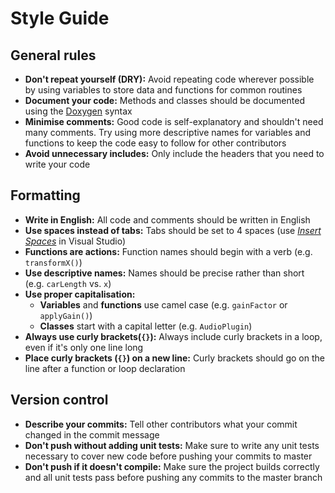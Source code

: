 # Style Guide

## General rules

* **Don't repeat yourself (DRY):** Avoid repeating code wherever possible by using variables to store data and functions for common routines
* **Document your code:** Methods and classes should be documented using the [Doxygen](https://www.stack.nl/~dimitri/doxygen/manual/commands.html) syntax
* **Minimise comments:** Good code is self-explanatory and shouldn't need many comments. Try using more descriptive names for variables and functions to keep the code easy to follow for other contributors
* **Avoid unnecessary includes:** Only include the headers that you need to write your code

## Formatting

* **Write in English:** All code and comments should be written in English
* **Use spaces instead of tabs:** Tabs should be set to 4 spaces (use [*Insert Spaces*](https://msdn.microsoft.com/en-us/library/aa265718(v=vs.60).aspx) in Visual Studio)
* **Functions are actions:** Function names should begin with a verb (e.g. `transformX()`)
* **Use descriptive names:** Names should be precise rather than short (e.g. `carLength` vs. `x`)
* **Use proper capitalisation:**
  * **Variables** and **functions** use camel case (e.g. `gainFactor` or `applyGain()`)
  * **Classes** start with a capital letter (e.g. `AudioPlugin`)
* **Always use curly brackets(`{}`):** Always include curly brackets in a loop, even if it's only one line long
* **Place curly brackets (`{}`) on a new line:** Curly brackets should go on the line after a function or loop declaration

## Version control

* **Describe your commits:** Tell other contributors what your commit changed in the commit message
* **Don't push without adding unit tests:** Make sure to write any unit tests necessary to cover new code before pushing your commits to master
* **Don't push if it doesn't compile:** Make sure the project builds correctly and all unit tests pass before pushing any commits to the master branch